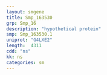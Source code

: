 ```yaml
---
layout: smgene
title: Smp_163530
grp: Smp_16
description: "hypothetical protein"
smp: Smp_163530.1
uniprot: "G4LXE2"
length:  4311
cdd: "ns"
kk: ns
categories: sm
---
```

